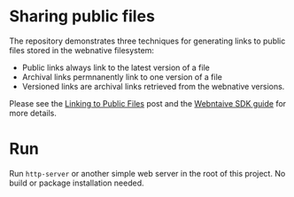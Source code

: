 # Sharing public files

The repository demonstrates three techniques for generating links to public files stored in the webnative filesystem:

- Public links always link to the latest version of a file
- Archival links permnanently link to one version of a file
- Versioned links are archival links retrieved from the webnative versions.

Please see the [Linking to Public Files](https://talk.fission.codes/t/linking-to-public-files/1716) post and the [Webntaive SDK guide](https://guide.fission.codes/developers/webnative) for more details.

# Run

Run `http-server` or another simple web server in the root of this project. No build or package installation needed.
